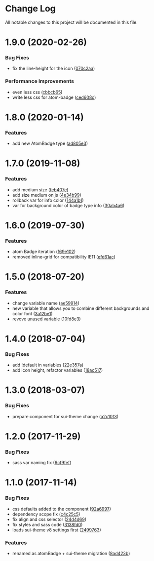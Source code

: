 # Change Log

All notable changes to this project will be documented in this file.

# 1.9.0 (2020-02-26)


### Bug Fixes

* fix the line-height for the icon ([070c2aa](https://github.com/SUI-Components/sui-components/commit/070c2aa6b7f152c7e81151020bc48df4b5c6bcea))


### Performance Improvements

* even less css ([cbbcb65](https://github.com/SUI-Components/sui-components/commit/cbbcb65b18af63014658b7c5b00dacd52b9cb178))
* write less css for atom-badge ([ced608c](https://github.com/SUI-Components/sui-components/commit/ced608cc921cb748b4c3984d3b8011a8d475a1db))



# 1.8.0 (2020-01-14)


### Features

* add new AtomBadge type ([ad805e3](https://github.com/SUI-Components/sui-components/commit/ad805e3943a8b792acc0ec1b1f5be106db98a9ba))



# 1.7.0 (2019-11-08)


### Features

* add medium size ([feb407e](https://github.com/SUI-Components/sui-components/commit/feb407ecc0d30aa9f552ac54e83be696f95a80d3))
* add size medium on js ([4e34b99](https://github.com/SUI-Components/sui-components/commit/4e34b991f484895d0f3f5104496785cd02b431ea))
* rollback var for info  color ([144a1b1](https://github.com/SUI-Components/sui-components/commit/144a1b1e79513bf83325c3a65ac2bde609b2ce37))
* var for background color of badge type info ([30ab4a6](https://github.com/SUI-Components/sui-components/commit/30ab4a645e23706af011019541ae16a409a4fa4a))



# 1.6.0 (2019-07-30)


### Features

* atom Badge iteration ([f69e102](https://github.com/SUI-Components/sui-components/commit/f69e10257c7ab3c23ec3947fefa2d7bffa992065))
* removed inline-grid for compatibility IE11 ([efd61ac](https://github.com/SUI-Components/sui-components/commit/efd61ac7a29f7b16ecbaa0d46b4791d0bb60d152))



# 1.5.0 (2018-07-20)


### Features

* change variable name ([ae59914](https://github.com/SUI-Components/sui-components/commit/ae5991423e0e024e33ca2058d00cd63a0c15a798))
* new variable that allows you to combine different backgrounds and color font ([3a12be1](https://github.com/SUI-Components/sui-components/commit/3a12be1cdcf6e802671f7274ec8f118aa1b4016e))
* revove unused variable ([10fd8e3](https://github.com/SUI-Components/sui-components/commit/10fd8e3e0743f54d3bad103877f97fcdc08a8e74))



# 1.4.0 (2018-07-04)


### Bug Fixes

* add !default in variables ([22e357a](https://github.com/SUI-Components/sui-components/commit/22e357aecef6829c0bd642319c655ded22b78582))
* add icon height, refactor variables ([18ac517](https://github.com/SUI-Components/sui-components/commit/18ac5173c33289faeede93de5e93c649fbe81b7a))



# 1.3.0 (2018-03-07)


### Bug Fixes

* prepare component for sui-theme change ([a2c10f3](https://github.com/SUI-Components/sui-components/commit/a2c10f3d78fd2c9f6868103810468b22ba667194))



# 1.2.0 (2017-11-29)


### Bug Fixes

* sass var naming fix ([6cf9fef](https://github.com/SUI-Components/sui-components/commit/6cf9fef55d0ce43917057735d19153487cf73298))



# 1.1.0 (2017-11-14)


### Bug Fixes

* css defaults added to the component ([92a6997](https://github.com/SUI-Components/sui-components/commit/92a69971950a456e334dd4e3cfdbf243d3dba65f))
* dependency scope fix ([c4c25c5](https://github.com/SUI-Components/sui-components/commit/c4c25c58bbb83d2e6c3506232e159b3195f8e3d7))
* fix align and css selector ([24d4d69](https://github.com/SUI-Components/sui-components/commit/24d4d6943f690008ac3e4f611ebe75494616a40c))
* fix styles and sass code ([3138fd0](https://github.com/SUI-Components/sui-components/commit/3138fd0a0753b22548fed6eb7a06f36e9dddcc05))
* loads sui-theme v8 settings first ([2499763](https://github.com/SUI-Components/sui-components/commit/2499763a3a9d3c9295081df070277b2d82ed049f))


### Features

* renamed as atomBadge + sui-theme migration ([8ad423b](https://github.com/SUI-Components/sui-components/commit/8ad423b8ad2ac0f6fdf92e60f511b4b2f2d3a635))



